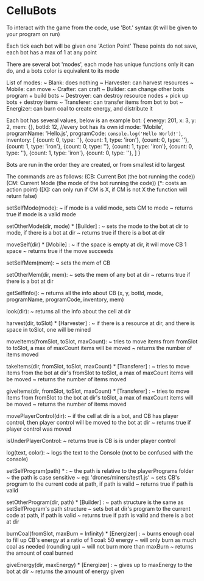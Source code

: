 # CelluBots
To interact with the game from the code, use 'Bot.' syntax (it will be given to your program on run)

Each tick each bot will be given one 'Action Point'
These points do not save, each bot has a max of 1 at any point 

There are several bot 'modes', each mode has unique functions only it can do, and a bots color is equivalent to its mode

List of modes: 
    ~ Blank: does nothing
    ~ Harvester: can harvest resources
    ~ Mobile: can move
    ~ Crafter: can craft
    ~ Builder: can change other bots program + build bots
    ~ Destroyer: can destroy resource nodes + pick up bots + destroy items
    ~ Transferer: can transfer items from bot to bot
    ~ Energizer: can burn coal to create energy, and distribute it

Each bot has several values, below is an example bot:
{
    energy: 201,
    x: 3,
    y: 2,
    mem: {},
    botId: 12, //every bot has its own id
    mode: 'Mobile',
    programName: 'Hello.js',
    programCode: `console.log('Hello World!')`,
    inventory: [
        {count: 0, type: ''},
        {count: 1, type: 'iron'},
        {count: 0, type: ''},
        {count: 1, type: 'iron'},
        {count: 0, type: ''},
        {count: 1, type: 'iron'},
        {count: 0, type: ''},
        {count: 1, type: 'iron'},
        {count: 0, type: ''},
    ]
}

Bots are run in the order they are created, or from smallest id to largest

The commands are as follows:
(CB: Current Bot (the bot running the code))
(CM: Current Mode (the mode of the bot running the code))
(*: costs an action point)
([X]: can only run if CM is X, if CM is not X the function will return false)

setSelfMode(mode):
~ if mode is a valid mode, sets CM to mode
~ returns true if mode is a valid mode

setOtherMode(dir, mode) * [Builder] :
~ sets the mode to the bot at dir to mode, if there is a bot at dir
~ returns true if there is a bot at dir

moveSelf(dir) * [Mobile] :
~ if the space is empty at dir, it will move CB 1 space
~ returns true if the move succeeds

setSelfMem(mem):
~ sets the mem of CB

setOtherMem(dir, mem):
~ sets the mem of any bot at dir
~ returns true if there is a bot at dir

getSelfInfo():
~ returns all the info about CB (x, y, botId, mode, programName, programCode, inventory, mem)

look(dir):
~ returns all the info about the cell at dir

harvest(dir, toSlot) * [Harvester] :
~ if there is a resource at dir, and there is space in toSlot, one will be mined

moveItems(fromSlot, toSlot, maxCount):
~ tries to move items from fromSlot to toSlot, a max of maxCount items will be moved
~ returns the number of items moved

takeItems(dir, fromSlot, toSlot, maxCount) * [Transferer] :
~ tries to move items from the bot at dir's fromSlot to toSlot, a max of maxCount items will be moved
~ returns the number of items moved

giveItems(dir, fromSlot, toSlot, maxCount) * [Transferer] :
~ tries to move items from fromSlot to the bot at dir's toSlot, a max of maxCount items will be moved
~ returns the number of items moved

movePlayerControl(dir):
~ if the cell at dir is a bot, and CB has player control, then player control will be moved to the bot at dir
~ returns true if player control was moved

isUnderPlayerControl:
~ returns true is CB is is under player control

log(text, color):
~ logs the text to the Console (not to be confused with the console)

setSelfProgram(path) * :
~ the path is relative to the playerPrograms folder
~ the path is case sensitive
~ eg: 'drones/miners/test1.js'
~ sets CB's program to the current code at path, if path is valid
~ returns true if path is valid

setOtherProgram(dir, path) * [Builder] :
~ path structure is the same as setSelfProgram's path structure
~ sets bot at dir's program to the current code at path, if path is valid
~ returns true if path is valid and there is a bot at dir

burnCoal(fromSlot, maxBurn = Infinity) * [Energizer] :
~ burns enough coal to fill up CB's energy at a ratio of 1 coal: 50 energy
~ will only burn as much coal as needed (rounding up)
~ will not burn more than maxBurn
~ returns the amount of coal burned

giveEnergy(dir, maxEnergy) * [Energizer] :
~ gives up to maxEnergy to the bot at dir
~ returns the amount of energy given